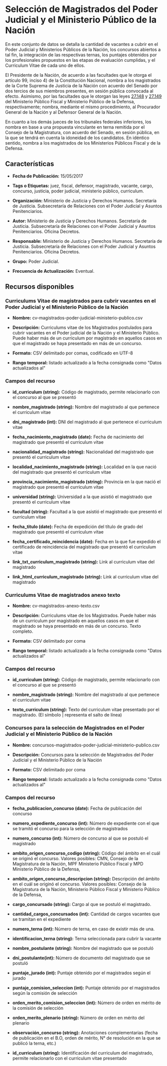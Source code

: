 Selección de Magistrados del Poder Judicial y el Ministerio Público de la Nación
================================================================================

En este conjunto de datos se detalla la cantidad de vacantes a cubrir en el Poder Judicial y Ministerios Públicos de la Nación, los concursos abiertos a tal fin, la integración de las respectivas ternas, los puntajes obtenidos por los profesionales propuestos en las etapas de evaluación cumplidas, y el Curriculum Vitae de cada uno de ellos.

El Presidente de la Nación, de acuerdo a las facultades que le otorga el artículo 99, inciso 4) de la Constitución Nacional, nombra a los magistrados de la Corte Suprema de Justicia de la Nación con acuerdo del Senado por dos tercios de sus miembros presentes, en sesión pública convocada al efecto. Asimismo, por las facultades que le otorgan las leyes [27.148](http://servicios.infoleg.gob.ar/infolegInternet/anexos/245000-249999/248194/texact.htm) y [27.149](http://servicios.infoleg.gob.ar/infolegInternet/anexos/245000-249999/248189/texact.htm) del Ministerio Público Fiscal y Ministerio Público de la Defensa, respectivamente; nombra, mediante el mismo procedimiento, al Procurador General de la Nación y al Defensor General de la Nación.

En cuanto a los demás jueces de los tribunales federales inferiores, los nombra en base a una propuesta vinculante en terna remitida por el Consejo de la Magistratura, con acuerdo del Senado, en sesión pública, en la que se tendrá en cuenta la idoneidad de los candidatos. En idéntico sentido, nombra a los magistrados de los Ministerios Públicos Fiscal y de la Defensa.

Características
---------------

-   **Fecha de Publicación:** 15/05/2017

-   **Tags o Etiquetas:** juez, fiscal, defensor, magistrado, vacante, cargo, concurso, justicia, poder judicial, ministerio público, curriculum.

-   **Organización:** Ministerio de Justicia y Derechos Humanos. Secretaría de Justicia. Subsecretaría de Relaciones con el Poder Judicial y Asuntos Penitenciarios.

-   **Autor:** Ministerio de Justicia y Derechos Humanos. Secretaría de Justicia. Subsecretaría de Relaciones con el Poder Judicial y Asuntos Penitenciarios. Oficina Decretos.

-   **Responsable:** Ministerio de Justicia y Derechos Humanos. Secretaría de Justicia. Subsecretaría de Relaciones con el Poder Judicial y Asuntos Penitenciarios. Oficina Decretos.

-   **Grupo:** Poder Judicial.

-   **Frecuencia de Actualización:** Eventual.

Recursos disponibles
--------------------

### Curriculums Vitae de magistrados para cubrir vacantes en el Poder Judicial y el Ministerio Público de la Nación

-   **Nombre:** cv-magistrados-poder-judicial-ministerio-publico.csv

-   **Descripción:** Curriculums vitae de los Magistrados postulados para cubrir vacantes en el Poder judicial de la Nación y el Ministerio Público. Puede haber más de un curriculum por magistrado en aquellos casos en que el magistrado se haya presentado en más de un concurso.

-   **Formato:** CSV delimitado por comas, codificado en UTF-8

-   **Rango temporal:** listado actualizado a la fecha consignada como "Datos actualizados al"

### Campos del recurso

-   **id\_curriculum (string):** Código de magistrado, permite relacionarlo con el concurso al que se presentó

-   **nombre\_magistrado (string):** Nombre del magistrado al que pertenece el curriculum vitae

-   **dni\_magistrado (int):** DNI del magistrado al que pertenece el curriculum vitae

-   **fecha\_nacimiento\_magistrado (date):** Fecha de nacimiento del magistrado que presentó el curriculum vitae

-   **nacionalidad\_magistrado (string):** Nacionalidad del magistrado que presentó el curriculum vitae

-   **localidad\_nacimiento\_magistrado (string):** Localidad en la que nació del magistrado que presentó el curriculum vitae

-   **provincia\_nacimiento\_magistrado (string):** Provincia en la que nació el magistrado que presentó el curriculum vitae

-   **universidad (string):** Universidad a la que asistió el magistrado que presentó el curriculum vitae

-   **facultad (string):** Facultad a la que asistió el magistrado que presentó el curriculum vitae

-   **fecha\_titulo (date):** Fecha de expedición del título de grado del magistrado que presentó el curriculum vitae

-   **fecha\_certificado\_reincidencia (date):** Fecha en la que fue expedido el certificado de reincidencia del magistrado que presentó el curriculum vitae

-   **link\_txt\_curriculum\_magistrado (string):** Link al curriculum vitae del magistrado

-   **link\_html\_curriculum\_magistrado (string):** Link al curriculum vitae del magistrado

### Curriculums Vitae de magistrados anexo texto

-   **Nombre:** cv-magistrados-anexo-texto.csv

-   **Descripción:** Curriculums vitae de los Magistrados. Puede haber más de un curriculum por magistrado en aquellos casos en que el magistrado se haya presentado en más de un concurso. Texto completo.

-   **Formato:** CSV delimitado por coma

-   **Rango temporal:** listado actualizado a la fecha consignada como "Datos actualizados al"

### Campos del recurso

-   **id\_curriculum (string):** Código de magistrado, permite relacionarlo con el concurso al que se presentó

-   **nombre\_magistrado (string):** Nombre del magistrado al que pertenece el curriculum vitae

-   **texto\_curriculum (string):** Texto del curriculum vitae presentado por el magistrado. (El símbolo | representa el salto de línea)

### Concursos para la selección de Magistrados en el Poder Judicial y el Ministerio Público de la Nación

-   **Nombre:** concursos-magistrados-poder-judicial-ministerio-publico.csv

-   **Descripción:** Concursos para la selección de Magistrados del Poder Judicial y el Ministerio Público de la Nación

-   **Formato:** CSV delimitado por coma

-   **Rango temporal:** listado actualizado a la fecha consignada como "Datos actualizados al"

### Campos del recurso

-   **fecha\_publicacion\_concurso (date):** Fecha de publicación del concurso

-   **numero\_expediente\_concurso (int):** Número de expediente con el que se tramitó el concurso para la selección de magistrados

-   **numero\_concurso (int):** Número de concurso al que se postuló el magistrado

-   **ambito\_origen\_concurso\_codigo (string):** Código del ámbito en el cuál se originó el concurso. Valores posibles: CMN, Consejo de la Magistratura de la Nación, MPF Ministerio Público Fiscal y MPD Ministerio Público de la Defensa,

-   **ambito\_origen\_concurso\_descripcion (string):** Descripción del ámbito en el cuál se originó el concurso. Valores posibles: Consejo de la Magistratura de la Nación, Ministerio Público Fiscal y Ministerio Público de la Defensa,

-   **cargo\_concursado (string):** Cargo al que se postuló el magistrado.

-   **cantidad\_cargos\_concursados (int):** Cantidad de cargos vacantes que se tramitan en el expediente

-   **numero\_terna (int):** Número de terna, en caso de existir más de una.

-   **identificacion\_terna (string):** Terna seleccionada para cubrir la vacante

-   **nombre\_postulante (string):** Nombre del magistrado que se postuló

-   **dni\_postulante(int):** Número de documento del magistrado que se postuló

-   **puntaje\_jurado (int):** Puntaje obtenido por el magistrados según el jurado

-   **puntaje\_comision\_seleccion (int):** Puntaje obtenido por el magistrados según la comisión de selección

-   **orden\_merito\_comision\_seleccion (int):** Número de orden en mérito de la comisión de selección

-   **orden\_merito\_plenario (string):** Número de orden en mérito del plenario

-   **observación\_concurso (string):** Anotaciones complementarias (fecha de publicación en el B.O, orden de mérito, N° de resolución en la que se publicó la terna, etc.)

-   **id\_curriculum (string):** Identificación del curriculum del magistrado, permite relacionarlo con el curriculum vitae presentado

